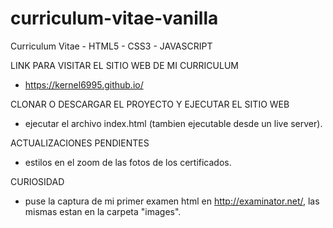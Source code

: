 # curriculum-vitae-vanilla
Curriculum Vitae - HTML5 - CSS3 - JAVASCRIPT

LINK PARA VISITAR EL SITIO WEB DE MI CURRICULUM
- https://kernel6995.github.io/

CLONAR O DESCARGAR EL PROYECTO Y EJECUTAR EL SITIO WEB
- ejecutar el archivo index.html (tambien ejecutable desde un live server).

ACTUALIZACIONES PENDIENTES
- estilos en el zoom de las fotos de los certificados.

CURIOSIDAD
- puse la captura de mi primer examen html en http://examinator.net/, las mismas estan en la carpeta "images".
